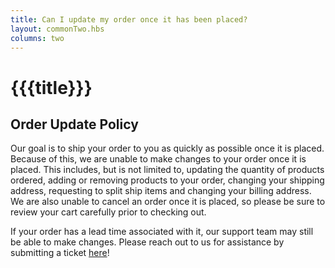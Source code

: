 ```yaml
---
title: Can I update my order once it has been placed?
layout: commonTwo.hbs
columns: two
---
```


# {{{title}}}

## Order Update Policy

Our goal is to ship your order to you as quickly as possible once it is placed. Because of this, we are unable to make changes to your order once it is placed. This includes, but is not limited to, updating the quantity of products ordered, adding or removing products to your order, changing your shipping address, requesting to split ship items and changing your billing address. We are also unable to cancel an order once it is placed, so please be sure to review your cart carefully prior to checking out.

If your order has a lead time associated with it, our support team may still be able to make changes. Please reach out to us for assistance by submitting a ticket [here](/support/)!
